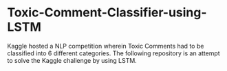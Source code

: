 # Toxic-Comment-Classifier-using-LSTM
Kaggle hosted a NLP competition wherein Toxic Comments had to be classified into 6 different categories. The following repository is an attempt to solve the Kaggle challenge by using LSTM.
